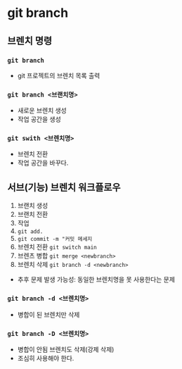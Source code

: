 # git branch

## 브렌치 명령

### `git branch`

- git 프로젝트의 브렌치 목록 출력

### `git branch <브랜치명>`

- 새로운 브렌치 생성
- 작업 공간을 생성

### `git swith <브렌치명>`

- 브렌치 전환
- 작업 공간을 바꾸다.

## 서브(기능) 브렌치 워크플로우 

1. 브랜치 생성 
2. 브랜치 전환 
3. 작업
4. `git add.`
5. `git commit -m "커밋 메세지`
6. 브렌치 전환 `git switch main`
7. 브렌츠 병합 `git merge <newbranch>`
8. 브렌치 삭제 `git branch -d <newbranch>`
- 추후 문제 발생 가능성: 동일한 브렌치명을 못 사용한다는 문제  


### `git branch -d <브렌치명>`
- 병합이 된 브렌치만 삭제 

### `git branch -D <브렌치명>`
- 병합이 안됨 브렌치도 삭제(강제 삭제) 
- 조심히 사용해야 한다. 
